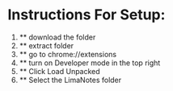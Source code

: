 # Instructions For Setup:

1. ** download the folder
2. ** extract folder
3. ** go to chrome://extensions
4. ** turn on Developer mode in the top right
5. ** Click Load Unpacked
6. ** Select the LimaNotes folder


